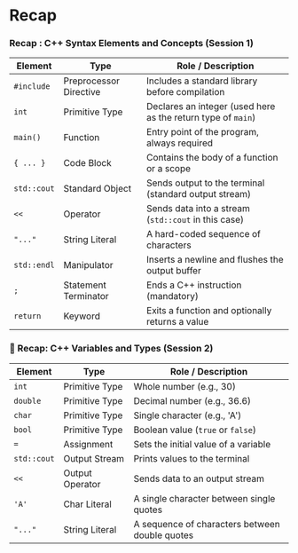 # Recap

### Recap : C++ Syntax Elements and Concepts (Session 1)

| Element     | Type                   | Role / Description                                           |
| ----------- | ---------------------- | ------------------------------------------------------------ |
| `#include`  | Preprocessor Directive | Includes a standard library before compilation               |
| `int`       | Primitive Type         | Declares an integer (used here as the return type of `main`) |
| `main()`    | Function               | Entry point of the program, always required                  |
| `{ ... }`   | Code Block             | Contains the body of a function or a scope                   |
| `std::cout` | Standard Object        | Sends output to the terminal (standard output stream)        |
| `<<`        | Operator               | Sends data into a stream (`std::cout` in this case)          |
| `"..."`     | String Literal         | A hard-coded sequence of characters                          |
| `std::endl` | Manipulator            | Inserts a newline and flushes the output buffer              |
| `;`         | Statement Terminator   | Ends a C++ instruction (mandatory)                           |
| `return`    | Keyword                | Exits a function and optionally returns a value              |

### 🧠 Recap: C++ Variables and Types (Session 2)

| Element     | Type            | Role / Description                             |
| ----------- | --------------- | ---------------------------------------------- |
| `int`       | Primitive Type  | Whole number (e.g., 30)                        |
| `double`    | Primitive Type  | Decimal number (e.g., 36.6)                    |
| `char`      | Primitive Type  | Single character (e.g., 'A')                   |
| `bool`      | Primitive Type  | Boolean value (`true` or `false`)              |
| `=`         | Assignment      | Sets the initial value of a variable           |
| `std::cout` | Output Stream   | Prints values to the terminal                  |
| `<<`        | Output Operator | Sends data to an output stream                 |
| `'A'`       | Char Literal    | A single character between single quotes       |
| `"..."`     | String Literal  | A sequence of characters between double quotes |
